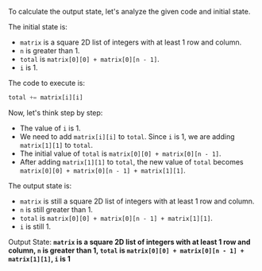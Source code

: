 To calculate the output state, let's analyze the given code and initial state.

The initial state is:
- `matrix` is a square 2D list of integers with at least 1 row and column.
- `n` is greater than 1.
- `total` is `matrix[0][0] + matrix[0][n - 1]`.
- `i` is 1.

The code to execute is:
```python
total += matrix[i][i]
```

Now, let's think step by step:
- The value of `i` is 1.
- We need to add `matrix[i][i]` to `total`. Since `i` is 1, we are adding `matrix[1][1]` to `total`.
- The initial value of `total` is `matrix[0][0] + matrix[0][n - 1]`.
- After adding `matrix[1][1]` to `total`, the new value of `total` becomes `matrix[0][0] + matrix[0][n - 1] + matrix[1][1]`.

The output state is:
- `matrix` is still a square 2D list of integers with at least 1 row and column.
- `n` is still greater than 1.
- `total` is `matrix[0][0] + matrix[0][n - 1] + matrix[1][1]`.
- `i` is still 1.

Output State: **`matrix` is a square 2D list of integers with at least 1 row and column, `n` is greater than 1, `total` is `matrix[0][0] + matrix[0][n - 1] + matrix[1][1]`, `i` is 1**